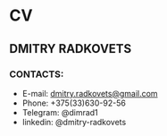 # CV

## DMITRY RADKOVETS

### CONTACTS:
* E-mail: dmitry.radkovets@gmail.com
* Phone: +375(33)630-92-56
* Telegram: @dimrad1
* linkedin: @dmitry-radkovets
